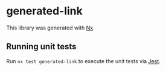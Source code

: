 # generated-link

This library was generated with [Nx](https://nx.dev).

## Running unit tests

Run `nx test generated-link` to execute the unit tests via [Jest](https://jestjs.io).
